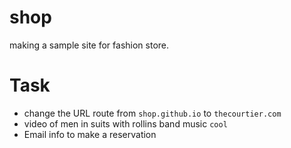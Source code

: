 # shop
making a sample site for fashion store.

# Task
-  change the URL route from `shop.github.io` to `thecourtier.com`
- video of men in suits with rollins band music `cool`
- Email info to make a reservation



